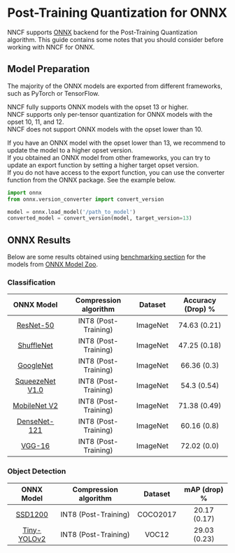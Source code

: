 # Post-Training Quantization for ONNX

NNCF supports [ONNX](https://onnx.ai/) backend for the Post-Training Quantization algorithm.
This guide contains some notes that you should consider before working with NNCF for ONNX.

## Model Preparation

The majority of the ONNX models are exported from different frameworks, such as PyTorch or TensorFlow.

NNCF fully supports ONNX models with the opset 13 or higher. \
NNCF supports only per-tensor quantization for ONNX models with the opset 10, 11, and 12. \
NNCF does not support ONNX models with the opset lower than 10.

If you have an ONNX model with the opset lower than 13, we recommend to update the model to a higher opset version. \
If you obtained an ONNX model from other frameworks, you can try to update an export function by setting a higher target opset version. \
If you do not have access to the export function, you can use the converter function from the ONNX package. See the example below.

```python
import onnx
from onnx.version_converter import convert_version

model = onnx.load_model('/path_to_model')
converted_model = convert_version(model, target_version=13)
```

## ONNX Results

Below are some results obtained using [benchmarking section](/tests/onnx/benchmarking/README.md) for the models from [ONNX Model Zoo](https://github.com/onnx/models).

### Classification

|     ONNX Model      |Compression algorithm|Dataset|Accuracy (Drop) %|
|:-------------------:| :---: | :---: | :---: |
|    [ResNet-50](https://github.com/onnx/models/tree/8e893eb39b131f6d3970be6ebd525327d3df34ea/vision/classification/resnet/model/resnet50-v2-7.onnx)    |INT8 (Post-Training)|ImageNet|74.63 (0.21)|
|   [ShuffleNet](https://github.com/onnx/models/tree/8e893eb39b131f6d3970be6ebd525327d3df34ea/vision/classification/shufflenet/model/shufflenet-9.onnx)    |INT8 (Post-Training)|ImageNet|47.25 (0.18)|
|    [GoogleNet](https://github.com/onnx/models/tree/8e893eb39b131f6d3970be6ebd525327d3df34ea/vision/classification/inception_and_googlenet/googlenet/model/googlenet-12.onnx)    |INT8 (Post-Training)|ImageNet|66.36 (0.3)|
| [SqueezeNet V1.0](https://github.com/onnx/models/tree/8e893eb39b131f6d3970be6ebd525327d3df34ea/vision/classification/squeezenet/model/squeezenet1.0-12.onnx) |INT8 (Post-Training)|ImageNet|54.3 (0.54)|
|  [MobileNet V2](https://github.com/onnx/models/tree/8e893eb39b131f6d3970be6ebd525327d3df34ea/vision/classification/mobilenet/model/mobilenetv2-12.onnx)   |INT8 (Post-Training)|ImageNet|71.38 (0.49)|
|  [DenseNet-121](https://github.com/onnx/models/tree/8e893eb39b131f6d3970be6ebd525327d3df34ea/vision/classification/densenet-121/model/densenet-12.onnx)   |INT8 (Post-Training)|ImageNet|60.16 (0.8)|
|     [VGG-16](https://github.com/onnx/models/tree/8e893eb39b131f6d3970be6ebd525327d3df34ea/vision/classification/vgg/model/vgg16-12.onnx)      |INT8 (Post-Training)|ImageNet|72.02 (0.0)|

### Object Detection

|   ONNX Model    |Compression algorithm| Dataset |mAP (drop) %|
|:---------------:| :---: | :---: | :---: |
|   [SSD1200](https://github.com/onnx/models/tree/8e893eb39b131f6d3970be6ebd525327d3df34ea/vision/object_detection_segmentation/ssd/model/ssd-12.onnx)   |INT8 (Post-Training)|COCO2017|20.17 (0.17)|
| [Tiny-YOLOv2](https://github.com/onnx/models/tree/8e893eb39b131f6d3970be6ebd525327d3df34ea/vision/object_detection_segmentation/tiny-yolov2/model/tinyyolov2-8.onnx) |INT8 (Post-Training)|VOC12|29.03 (0.23)|
